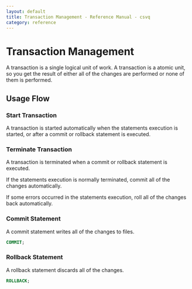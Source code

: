 ```yaml
---
layout: default
title: Transaction Management - Reference Manual - csvq
category: reference
---
```


# Transaction Management

A transaction is a single logical unit of work.
A transaction is a atomic unit, so you get the result of either all of the changes are performed or none of them is performed.

## Usage Flow

### Start Transaction

A transaction is started automatically when the statements execution is started, or after a commit or rollback statement is executed.


### Terminate Transaction

A transaction is terminated when a commit or rollback statement is executed.

If the statements execution is normally terminated, commit all of the changes automatically.

If some errors occurred in the statements execution, roll all of the changes back automatically.

### Commit Statement

A commit statement writes all of the changes to files.

```sql
COMMIT;
```

### Rollback Statement

A rollback statement discards all of the changes.

```sql
ROLLBACK;
```


